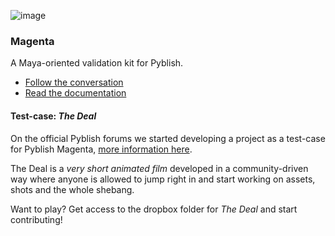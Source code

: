 ![image](https://cloud.githubusercontent.com/assets/2152766/5992875/7932b58a-aa33-11e4-87ef-a1f899b1c441.png)

### Magenta

A Maya-oriented validation kit for Pyblish.

- [Follow the conversation](http://forums.pyblish.com/t/pyblish-magenta)
- [Read the documentation](https://github.com/pyblish/pyblish-magenta/wiki)

#### Test-case: *The Deal*

On the official Pyblish forums we started developing a project as a test-case
for Pyblish Magenta, [more information here](http://forums.pyblish.com/t/pyblish-magenta/79).

The Deal is a *very short animated film*  developed in a community-driven way
where anyone is allowed to jump right in and start working on assets, shots and
the whole shebang.

Want to play? Get access to the dropbox folder for *The Deal* and start 
contributing!
